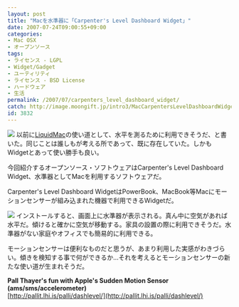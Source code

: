 ```yaml
---
layout: post
title: "Macを水準器に「Carpenter's Level Dashboard Widget」"
date: 2007-07-24T09:00:55+09:00
categories:
- Mac OSX
- オープンソース
tags: 
- ライセンス - LGPL
- Widget/Gadget
- ユーティリティ
- ライセンス - BSD License
- ハードウェア
- 生活
permalink: /2007/07/carpenters_level_dashboard_widget/
catch: http://image.moongift.jp/intro3/MacCarpentersLevelDashboardWidget_9893/Screenshot_9_thumb1.png
id: 3832
---
```

[![](http://image.moongift.jp/intro3/MacCarpentersLevelDashboardWidget_9893/Screenshot_8_thumb1.png)](http://image.moongift.jp/intro3/MacCarpentersLevelDashboardWidget_9893/Screenshot_83.png) 以前に[LiquidMac](http://www.moongift.jp/2007/07/liquidmac/)の使い道として、水平を測るために利用できそうだ、と書いた。同じことは誰しもが考える所であって、既に存在していた。しかもWidgetとあって使い勝手も良い。   
  
今回紹介するオープンソース・ソフトウェアはCarpenter's Level Dashboard Widget、水準器としてMacを利用するソフトウェアだ。   
  
<!--more-->  
  
Carpenter's Level Dashboard WidgetはPowerBook、MacBook等Macにモーションセンサーが組み込まれた機器で利用できるWidgetだ。   
  
[![](http://image.moongift.jp/intro3/MacCarpentersLevelDashboardWidget_9893/Screenshot_9_thumb1.png)](http://image.moongift.jp/intro3/MacCarpentersLevelDashboardWidget_9893/Screenshot_93.png) インストールすると、画面上に水準器が表示される。真ん中に空気があれば水平だ。傾けると確かに空気が移動する。家具の設置の際に利用できそうだ。水準器がない家庭やオフィスでも簡易的に利用できる。   
  
モーションセンサーは便利なものだと思うが、あまり利用した実感がわきづらい。傾きを検知する事で何ができるか…それを考えるとモーションセンサーの新たな使い道が生まれそうだ。   
  
**Pall Thayer's fun with Apple's Sudden Motion Sensor (ams/sms/accelerometer)**  
[http://pallit.lhi.is/palli/dashlevel/](http://pallit.lhi.is/palli/dashlevel/)